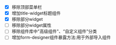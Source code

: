 - [x] 移除顶部菜单栏
- [x] 增加title-widget标题组件
- [x] 移除部分widget
- [ ] 移除部分widget属性
- [ ] 移除组件库中"高级组件"、“自定义组件”分类
- [ ] 增加form-designer组件暴露方法:用于外部导入组件